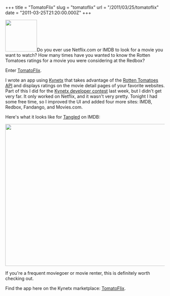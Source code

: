 +++
title = "TomatoFlix"
slug = "tomatoflix"
url = "/2011/03/25/tomatoflix"
date = "2011-03-25T21:20:00.000Z"
+++

<a href="http://apps.kynetx.com/installable_apps/3459-TomatoFlix"><img alt="" src="http://dl.dropbox.com/u/1882021/TomatoFlix.png" title="TomatoFlix" class="alignright" width="100" height="100" /></a>Do you ever use Netflix.com or IMDB to look for a movie you want to watch? How many times have you wanted to know the Rotten Tomatoes ratings for a movie you were considering at the Redbox?

Enter <a href="http://apps.kynetx.com/installable_apps/3459-TomatoFlix">TomatoFlix</a>.

I wrote an app using <a href="http://code.kynetx.com/">Kynetx</a> that takes advantage of the <a href="http://developer.rottentomatoes.com/">Rotten Tomatoes API</a> and displays ratings on the movie detail pages of your favorite websites. Part of this I did for the <a href="http://code.kynetx.com/2011/03/07/developer-contest-win-an-ipad-2-with-mashery-kynetx-ends-mar-20th/">Kynetx developer contest</a> last week, but I didn't get very far. It only worked on Netflix, and it wasn't very pretty. Tonight I had some free time, so I improved the UI and added four more sites: IMDB, Redbox, Fandango, and Movies.com.

Here's what it looks like for <a href="imdb.com/title/tt0398286/">Tangled</a> on IMDB:

<img alt="" src="http://s3.amazonaws.com/appresource/apiappimages/images/29/large.png" title="TomatoFlix on IMDB" class="aligncenter" width="600" height="448" />

If you're a frequent moviegoer or movie renter, this is definitely worth checking out.

Find the app here on the Kynetx marketplace: <a href="http://apps.kynetx.com/installable_apps/3459-TomatoFlix">TomatoFlix</a>.